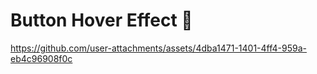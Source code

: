  # Button Hover Effect 🤩


 
https://github.com/user-attachments/assets/4dba1471-1401-4ff4-959a-eb4c96908f0c

